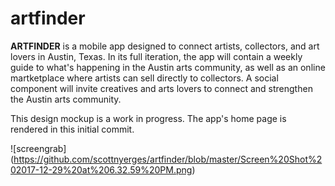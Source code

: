 # artfinder
**ARTFINDER** is a mobile app designed to connect artists, collectors, and art lovers in Austin, Texas. In its full iteration, the app will contain a weekly guide to what's happening in the Austin arts community, as well as an online martketplace where artists can sell directly to collectors. A social component will invite creatives and arts lovers to connect and strengthen the Austin arts community.

This design mockup is a work in progress. The app's home page is rendered in this initial commit. 

![screengrab] (https://github.com/scottnyerges/artfinder/blob/master/Screen%20Shot%202017-12-29%20at%206.32.59%20PM.png)

